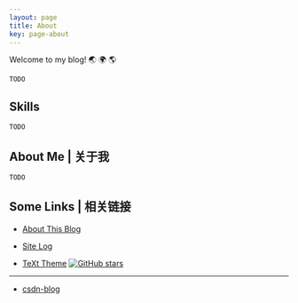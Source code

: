 ```yaml
---
layout: page
title: About
key: page-about
---
```

Welcome to my blog! :earth_asia: :earth_africa: :earth_americas:

`TODO`

## Skills

`TODO`

<!--more-->

## About Me | 关于我

`TODO`

## Some Links | 相关链接

- [About This Blog](/2018/04/09/About-this-blog.html)

- [Site Log](/blog/site-log.html)

- [TeXt Theme](https://github.com/freeape/jekyll-TeXt-theme) [![GitHub stars](https://img.shields.io/github/stars/freeape/jekyll-TeXt-theme.svg?style=social&label=Stars)]()

---

- [csdn-blog](https://blog.csdn.net/freeape)

